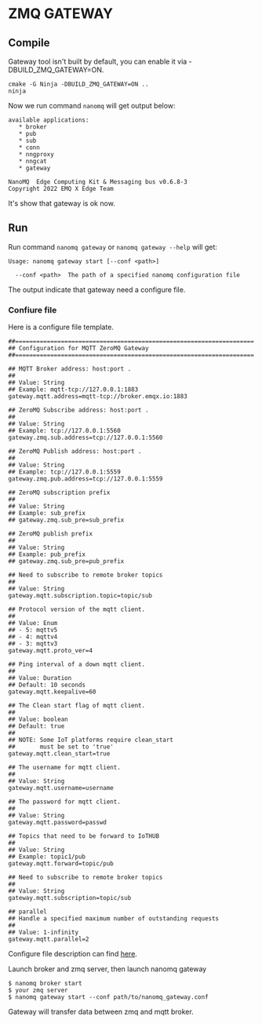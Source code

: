 # ZMQ GATEWAY

## Compile
Gateway tool isn't built by default, you can enable it via -DBUILD_ZMQ_GATEWAY=ON.

```
cmake -G Ninja -DBUILD_ZMQ_GATEWAY=ON ..
ninja
```
Now we run command `nanomq` will get output below:
```
available applications:
   * broker
   * pub
   * sub
   * conn
   * nngproxy
   * nngcat
   * gateway

NanoMQ  Edge Computing Kit & Messaging bus v0.6.8-3
Copyright 2022 EMQ X Edge Team
```
It's show that gateway is ok now. 

## Run
Run command `nanomq gateway` or `nanomq gateway --help` will get:
```
Usage: nanomq gateway start [--conf <path>]

  --conf <path>  The path of a specified nanomq configuration file 
```
The output indicate that gateway need a configure file.

### Confiure file
Here is a configure file template.
```
##====================================================================
## Configuration for MQTT ZeroMQ Gateway
##====================================================================

## MQTT Broker address: host:port .
##
## Value: String
## Example: mqtt-tcp://127.0.0.1:1883
gateway.mqtt.address=mqtt-tcp://broker.emqx.io:1883

## ZeroMQ Subscribe address: host:port .
##
## Value: String
## Example: tcp://127.0.0.1:5560
gateway.zmq.sub.address=tcp://127.0.0.1:5560

## ZeroMQ Publish address: host:port .
##
## Value: String
## Example: tcp://127.0.0.1:5559
gateway.zmq.pub.address=tcp://127.0.0.1:5559

## ZeroMQ subscription prefix
##
## Value: String
## Example: sub_prefix
## gateway.zmq.sub_pre=sub_prefix

## ZeroMQ publish prefix
##
## Value: String
## Example: pub_prefix
## gateway.zmq.sub_pre=pub_prefix

## Need to subscribe to remote broker topics
##
## Value: String
gateway.mqtt.subscription.topic=topic/sub

## Protocol version of the mqtt client.
##
## Value: Enum
## - 5: mqttv5
## - 4: mqttv4
## - 3: mqttv3
gateway.mqtt.proto_ver=4

## Ping interval of a down mqtt client.
##
## Value: Duration
## Default: 10 seconds
gateway.mqtt.keepalive=60

## The Clean start flag of mqtt client.
##
## Value: boolean
## Default: true
##
## NOTE: Some IoT platforms require clean_start
##       must be set to 'true'
gateway.mqtt.clean_start=true

## The username for mqtt client.
##
## Value: String
gateway.mqtt.username=username

## The password for mqtt client.
##
## Value: String
gateway.mqtt.password=passwd

## Topics that need to be forward to IoTHUB
##
## Value: String
## Example: topic1/pub
gateway.mqtt.forward=topic/pub

## Need to subscribe to remote broker topics
##
## Value: String
gateway.mqtt.subscription=topic/sub

## parallel
## Handle a specified maximum number of outstanding requests
##
## Value: 1-infinity
gateway.mqtt.parallel=2
```
Configure file description can find [here](./config-description.md).

Launch broker and zmq server, then launch nanomq gateway 
```
$ nanomq broker start
$ your zmq server
$ nanomq gateway start --conf path/to/nanomq_gateway.conf
```
Gateway will transfer data between zmq and mqtt broker.

